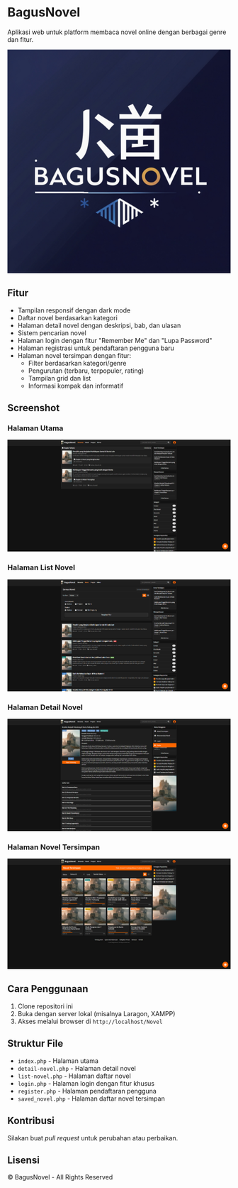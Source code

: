 # BagusNovel

Aplikasi web untuk platform membaca novel online dengan berbagai genre dan fitur.

![Screenshot BagusNovel](utama.jpg)

## Fitur

- Tampilan responsif dengan dark mode
- Daftar novel berdasarkan kategori
- Halaman detail novel dengan deskripsi, bab, dan ulasan
- Sistem pencarian novel
- Halaman login dengan fitur "Remember Me" dan "Lupa Password"
- Halaman registrasi untuk pendaftaran pengguna baru
- Halaman novel tersimpan dengan fitur:
  - Filter berdasarkan kategori/genre
  - Pengurutan (terbaru, terpopuler, rating)
  - Tampilan grid dan list
  - Informasi kompak dan informatif

## Screenshot

### Halaman Utama
![Halaman Utama](index.png)

### Halaman List Novel
![Halaman Utama](list_novel.png)

### Halaman Detail Novel
![Halaman Login](detail_novel.png)

### Halaman Novel Tersimpan
![Novel Tersimpan](saved_novel.png)

## Cara Penggunaan

1. Clone repositori ini
2. Buka dengan server lokal (misalnya Laragon, XAMPP)
3. Akses melalui browser di `http://localhost/Novel`

## Struktur File

- `index.php` - Halaman utama
- `detail-novel.php` - Halaman detail novel
- `list-novel.php` - Halaman daftar novel
- `login.php` - Halaman login dengan fitur khusus
- `register.php` - Halaman pendaftaran pengguna
- `saved_novel.php` - Halaman daftar novel tersimpan

## Kontribusi

Silakan buat *pull request* untuk perubahan atau perbaikan.

## Lisensi

© BagusNovel - All Rights Reserved
